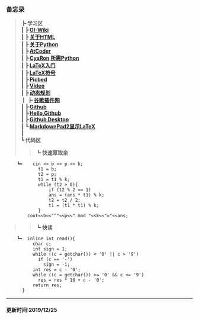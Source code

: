 ### 备忘录
> **┣  学习区**   
> **┃ ┣ [OI-Wiki](https://github.com/OI-wiki/OI-wiki/)   
> ┃ ┣ [关于HTML](https://www.runoob.com/html/html-intro.html)    
> ┃ ┣ [关于Python](https://www.runoob.com/python3/python3-tutorial.html)   
> ┃ ┣ [AtCoder](https://atcoder.jp/contests/abc112)   
> ┃ ┣ [CyaRon](https://www.luogu.com.cn/discuss/show/11410) [所需Python](https://github.com/luogu-dev/cyaron/wiki/Python-30%E5%88%86%E9%92%9F%E5%85%A5%E9%97%A8%E6%8C%87%E5%8D%97)      
> ┃ ┣ [LaTeX入门](https://www.luogu.com.cn/blog/IowaBattleship/latex-ru-men)  
> ┃ ┣ [LaTeX符号](https://www.cnblogs.com/Iowa-Battleship/p/9670741.html)   
> ┃ ┣ [Picbed](https://imgse.com/)   
> ┃ ┣ [Video](https://www.ieway.cn/)   
> ┃ ┣ [动态规划](http://cppblog.com/menjitianya/archive/2015/10/23/212084.html)  
> ┃ ┣ [谷歌插件网](http://www.cnplugins.com/tool/visit-google-chrome-store.html)   
> ┃ ┣ [Github](https://www.zhihu.com/question/20070065/answer/79557687)   
> ┃ ┣ [Hello,Github](https://guides.github.com/activities/hello-world/)   
> ┃ ┣ [Github Desktop](https://desktop.github.com/)   
> ┃ ┗ [MarkdownPad2显示LaTeX](https://www.cnblogs.com/xiaogang999/p/5743623.html)**     
> **┃**   
> **┗ 代码区**   
>> **┗ 快速幂取余**  
>> 
        ┗━    cin >> b >> p >> k;  
				t1 = b;  
				t2 = p;   
				t1 = t1 % k;   
				while (t2 > 0){   
		    		if (t2 % 2 == 1)   
		      		ans = (ans * t1) % k; 
		    		t2 = t2 / 2;  
		    		t1 = (t1 * t1) % k;  
				}
			cout<<b<<"^"<<p<<" mod "<<k<<"="<<ans;
>> **┗ 快读**
>>  
		┗━	inline int read(){
		      char c;
		      int sign = 1;
		      while ((c = getchar()) < '0' || c > '9')
		        if (c == '-')
		          sign = -1;
 		      int res = c - '0';
		      while ((c = getchar()) >= '0' && c <= '9')
		        res = res * 10 + c - '0';
		      return res; 
		  }

---
#### 更新时间:2019/12/25